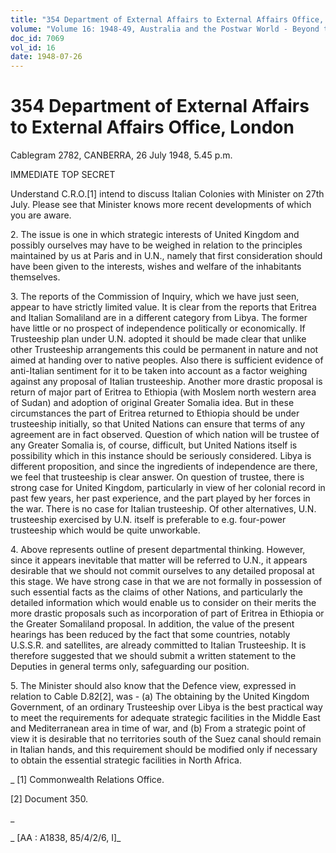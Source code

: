 ```yaml
---
title: "354 Department of External Affairs to External Affairs Office, London"
volume: "Volume 16: 1948-49, Australia and the Postwar World - Beyond the Region"
doc_id: 7069
vol_id: 16
date: 1948-07-26
---
```


# 354 Department of External Affairs to External Affairs Office, London

Cablegram 2782, CANBERRA, 26 July 1948, 5.45 p.m.

IMMEDIATE TOP SECRET

Understand C.R.O.[1] intend to discuss Italian Colonies with Minister on 27th July. Please see that Minister knows more recent developments of which you are aware.

2\. The issue is one in which strategic interests of United Kingdom and possibly ourselves may have to be weighed in relation to the principles maintained by us at Paris and in U.N., namely that first consideration should have been given to the interests, wishes and welfare of the inhabitants themselves.

3\. The reports of the Commission of Inquiry, which we have just seen, appear to have strictly limited value. It is clear from the reports that Eritrea and Italian Somaliland are in a different category from Libya. The former have little or no prospect of independence politically or economically. If Trusteeship plan under U.N. adopted it should be made clear that unlike other Trusteeship arrangements this could be permanent in nature and not aimed at handing over to native peoples. Also there is sufficient evidence of anti-Italian sentiment for it to be taken into account as a factor weighing against any proposal of Italian trusteeship. Another more drastic proposal is return of major part of Eritrea to Ethiopia (with Moslem north western area of Sudan) and adoption of original Greater Somalia idea. But in these circumstances the part of Eritrea returned to Ethiopia should be under trusteeship initially, so that United Nations can ensure that terms of any agreement are in fact observed. Question of which nation will be trustee of any Greater Somalia is, of course, difficult, but United Nations itself is possibility which in this instance should be seriously considered. Libya is different proposition, and since the ingredients of independence are there, we feel that trusteeship is clear answer. On question of trustee, there is strong case for United Kingdom, particularly in view of her colonial record in past few years, her past experience, and the part played by her forces in the war. There is no case for Italian trusteeship. Of other alternatives, U.N. trusteeship exercised by U.N. itself is preferable to e.g. four-power trusteeship which would be quite unworkable.

4\. Above represents outline of present departmental thinking. However, since it appears inevitable that matter will be referred to U.N., it appears desirable that we should not commit ourselves to any detailed proposal at this stage. We have strong case in that we are not formally in possession of such essential facts as the claims of other Nations, and particularly the detailed information which would enable us to consider on their merits the more drastic proposals such as incorporation of part of Eritrea in Ethiopia or the Greater Somaliland proposal. In addition, the value of the present hearings has been reduced by the fact that some countries, notably U.S.S.R. and satellites, are already committed to Italian Trusteeship. It is therefore suggested that we should submit a written statement to the Deputies in general terms only, safeguarding our position.

5\. The Minister should also know that the Defence view, expressed in relation to Cable D.82[2], was - (a) The obtaining by the United Kingdom Government, of an ordinary Trusteeship over Libya is the best practical way to meet the requirements for adequate strategic facilities in the Middle East and Mediterranean area in time of war, and (b) From a strategic point of view it is desirable that no territories south of the Suez canal should remain in Italian hands, and this requirement should be modified only if necessary to obtain the essential strategic facilities in North Africa.

_ [1] Commonwealth Relations Office.

[2] Document 350.

_

_ [AA : A1838, 85/4/2/6, I]_
